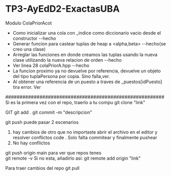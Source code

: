 # TP3-AyEdD2-ExactasUBA

Modulo ColaPriorAcot
 - Como inicializar una cola con _indice como diccionario vacio desde el constructor --hecho
 - Generar funcion para castear tuplas de heap a <alpha,beta> --hecho(se creo una clase)
 - Arreglar las funciones en donde creamos las tuplas usando la nueva clase utilizando la nueva relacion de orden --hecho
 - Ver linea 28 colaPriorA.hpp --hecho
 - La funcion proximo ya no devuelve por referencia, devuelve un objeto del tipo tuplaPersona por copia. Sino falla,ver.
 - Al obtener una referencia de un puesto a traves de _puestos[idPuesto] tira error. Ver

########################################################
Si es la primera vez con el repo, traerlo a tu compu
 git clone "link"

GIT
git add .
git commit -m "descripcion"

 
  git push
  puede pasar 2 escenarios
1. hay cambios de otro que no importaste
  abrir el archivo en el editor y resolver conflictos
  code .
  Solo falta commitear y finalmente pushear
2. No hay conflictos

 git push origin main
 para ver que repos tenes  
 git remote -v
 Si no esta, añadirlo asi:
 git remote add origin "link"

 Para traer cambios del repo
 git pull
